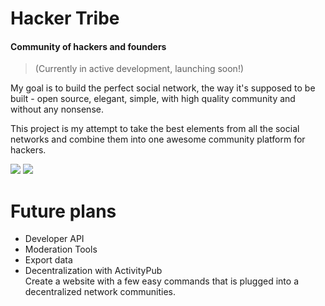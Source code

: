 # Hacker Tribe
#### Community of hackers and founders

<!--
# Nexus
### Federated social network, Reddit for decentralized web
-->

> (Currently in active development, launching soon!)

My goal is to build the perfect social network, the way it's supposed to be built - open source, elegant, simple, with high quality community and without any nonsense.

<!-- decentralized, -->

This project is my attempt to take the best elements from all the social networks and combine them into one awesome community platform for hackers.

<!-- 
Imagine Reddit meets Twitter but for decentralized web, where anyone can easily create their own website that will be plugged into the network. 
-->

<!-- 
# Features


### Decentralized and ActivityPub compatible


It is dockerized, so you can easily spin up your own instance [with a few easy commands], and it will be plugged into the decentralized network.


### Open Source

Nexus is open source, and written in Django. You can easily fork it and add your own features or modify it's design as you wish.


### Optimized for high quality discussion.
-->

<span id="screenshots"></span>

![](http://hackertribe.io/media/images/home-page.png)
![](http://hackertribe.io/media/images/browse-startups.png)

<span id="future"></span>

# Future plans

- Developer API
- Moderation Tools
- Export data
- Decentralization with ActivityPub  
  Create a website with a few easy commands that is plugged into a decentralized network communities.
<!-- nexy -->

